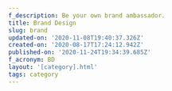 ```yaml
---
f_description: Be your own brand ambassador.
title: Brand Design
slug: brand
updated-on: '2020-11-08T19:40:37.326Z'
created-on: '2020-08-17T17:24:12.942Z'
published-on: '2020-11-24T19:34:39.685Z'
f_acronym: BD
layout: '[category].html'
tags: category
---
```




